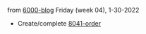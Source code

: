 from [6000-blog](../../../6000-blog.md)
Friday (week 04), 1-30-2022

- Create/complete [8041-order](8041-order.md)